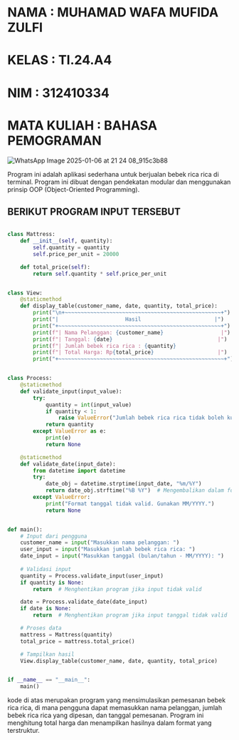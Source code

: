# NAMA        : MUHAMAD WAFA MUFIDA ZULFI
# KELAS       : TI.24.A4
# NIM         : 312410334
# MATA KULIAH : BAHASA PEMOGRAMAN

![WhatsApp Image 2025-01-06 at 21 24 08_915c3b88](https://github.com/user-attachments/assets/fec81526-e7cc-4773-b109-c13715a2195d)

Program ini adalah aplikasi sederhana untuk berjualan bebek rica rica di terminal. Program ini dibuat dengan pendekatan modular dan menggunakan prinsip OOP (Object-Oriented Programming). 

## BERIKUT PROGRAM INPUT TERSEBUT

```PYTHON

class Mattress:
    def __init__(self, quantity):
        self.quantity = quantity
        self.price_per_unit = 20000

    def total_price(self):
        return self.quantity * self.price_per_unit


class View:
    @staticmethod
    def display_table(customer_name, date, quantity, total_price):
        print("\n+~~~~~~~~~~~~~~~~~~~~~~~~~~~~~~~~~~~~~~~~~~~~~~~~~+")
        print("|                     Hasil                       |")
        print("+~~~~~~~~~~~~~~~~~~~~~~~~~~~~~~~~~~~~~~~~~~~~~~~~~~~+")
        print(f"| Nama Pelanggan: {customer_name}                  |")
        print(f"| Tanggal: {date}                                 |")
        print(f"| Jumlah bebek rica rica : {quantity}                        |")
        print(f"| Total Harga: Rp{total_price}                    |")
        print("+~~~~~~~~~~~~~~~~~~~~~~~~~~~~~~~~~~~~~~~~~~~~~~~~~~~~+")


class Process:
    @staticmethod
    def validate_input(input_value):
        try:
            quantity = int(input_value)
            if quantity < 1:
                raise ValueError("Jumlah bebek rica rica tidak boleh kurang dari 1.")
            return quantity
        except ValueError as e:
            print(e)
            return None

    @staticmethod
    def validate_date(input_date):
        from datetime import datetime
        try:
            date_obj = datetime.strptime(input_date, "%m/%Y")
            return date_obj.strftime("%B %Y")  # Mengembalikan dalam format Bulan Tahun
        except ValueError:
            print("Format tanggal tidak valid. Gunakan MM/YYYY.")
            return None


def main():
    # Input dari pengguna
    customer_name = input("Masukkan nama pelanggan: ")
    user_input = input("Masukkan jumlah bebek rica rica: ")
    date_input = input("Masukkan tanggal (bulan/tahun - MM/YYYY): ")
    
    # Validasi input
    quantity = Process.validate_input(user_input)
    if quantity is None:
        return  # Menghentikan program jika input tidak valid

    date = Process.validate_date(date_input)
    if date is None:
        return  # Menghentikan program jika input tanggal tidak valid

    # Proses data
    mattress = Mattress(quantity)
    total_price = mattress.total_price()

    # Tampilkan hasil
    View.display_table(customer_name, date, quantity, total_price)


if __name__ == "__main__":
    main()
```
kode di atas merupakan program yang mensimulasikan pemesanan bebek rica rica, di mana pengguna dapat memasukkan nama pelanggan, jumlah bebek rica rica yang dipesan, dan tanggal pemesanan. Program ini menghitung total harga dan menampilkan hasilnya dalam format yang terstruktur.
